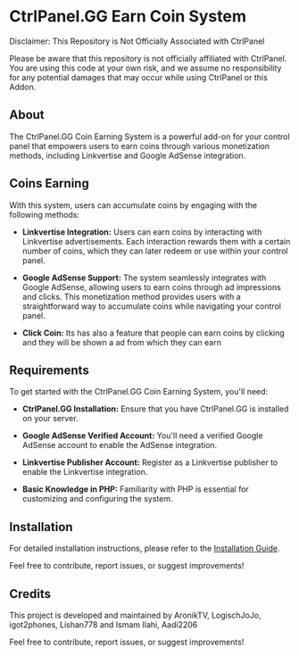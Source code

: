 # CtrlPanel.GG Earn Coin System

Disclaimer: This Repository is Not Officially Associated with CtrlPanel

Please be aware that this repository is not officially affiliated with CtrlPanel. You are using this code at your own risk, and we assume no responsibility for any potential damages that may occur while using CtrlPanel or this Addon.

## About

The CtrlPanel.GG Coin Earning System is a powerful add-on for your control panel that empowers users to earn coins through various monetization methods, including Linkvertise and Google AdSense integration.

## Coins Earning

With this system, users can accumulate coins by engaging with the following methods:

- **Linkvertise Integration:** Users can earn coins by interacting with Linkvertise advertisements. Each interaction rewards them with a certain number of coins, which they can later redeem or use within your control panel.

- **Google AdSense Support:** The system seamlessly integrates with Google AdSense, allowing users to earn coins through ad impressions and clicks. This monetization method provides users with a straightforward way to accumulate coins while navigating your control panel.
  
- **Click Coin:** Its has also a feature that people can earn coins by clicking and they will be shown a ad from which they can earn

## Requirements

To get started with the CtrlPanel.GG Coin Earning System, you'll need:

- **CtrlPanel.GG Installation:** Ensure that you have CtrlPanel.GG is installed on your server.

- **Google AdSense Verified Account:** You'll need a verified Google AdSense account to enable the AdSense integration.

- **Linkvertise Publisher Account:** Register as a Linkvertise publisher to enable the Linkvertise integration.

- **Basic Knowledge in PHP:** Familiarity with PHP is essential for customizing and configuring the system.

## Installation

For detailed installation instructions, please refer to the [Installation Guide](install.md).

Feel free to contribute, report issues, or suggest improvements!

## Credits

This project is developed and maintained by AronikTV, LogischJoJo, igot2phones, Lishan778 and Ismam Ilahi, Aadi2206

Feel free to contribute, report issues, or suggest improvements!
